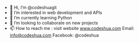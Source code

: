 - 👋 Hi, I’m @codeshuagit
- 👀 I’m interested in web development and APIs 
- 🌱 I’m currently learning Python 
- 💞️ I’m looking to collaborate on new projects 
- 📫 How to reach me : 
visit website
 www.codeshua.com
     Email: 
info@codeshua.com
     Facebook:
 @codeshua
     

<!---
codeshuagit/codeshuagit is a ✨ special ✨ repository because its `README.md` (this file) appears on your GitHub profile.
You can click the Preview link to take a look at your changes.
--->
